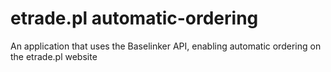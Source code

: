 # etrade.pl automatic-ordering
An application that uses the Baselinker API, enabling automatic ordering on the etrade.pl website

